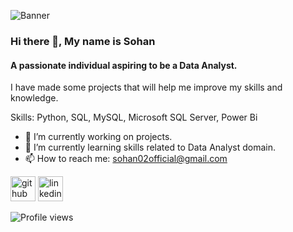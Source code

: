 ![Banner](https://github.com/sohang05/Portfolio-Projects/assets/73344291/9ba01c2b-e6ef-4227-8308-cb0e02332b50)


### Hi there 👋, My name is Sohan 
####  A passionate individual aspiring to be a Data Analyst.
I have made some projects that will help me improve my skills and knowledge.

Skills: Python, SQL, MySQL, Microsoft SQL Server, Power Bi

- 🔭 I’m currently working on projects. 
- 🌱 I’m currently learning skills related to Data Analyst domain. 
- 📫 How to reach me: sohan02official@gmail.com 


[<img src='[https://cdn.jsdelivr.net/npm/simple-icons@3.0.1/icons/github.svg](https://static-00.iconduck.com/assets.00/github-icon-512x497-oppthre2.png)' alt='github' height='40'>](https://github.com/sohang05)  [<img src='https://cdn.jsdelivr.net/npm/simple-icons@3.0.1/icons/linkedin.svg' alt='linkedin' height='40'>](https://www.linkedin.com/sohan-gurav-b8789b1a5)  


![Profile views](https://gpvc.arturio.dev/sohang05)  
